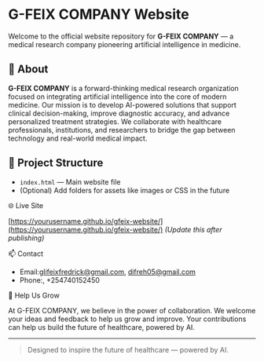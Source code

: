 
# G-FEIX COMPANY Website

Welcome to the official website repository for **G-FEIX COMPANY** — a medical research company pioneering artificial intelligence in medicine.

## 🚀 About

**G-FEIX COMPANY** is a forward-thinking medical research organization focused on integrating artificial intelligence into the core of modern medicine. Our mission is to develop AI-powered solutions that support clinical decision-making, improve diagnostic accuracy, and advance personalized treatment strategies. We collaborate with healthcare professionals, institutions, and researchers to bridge the gap between technology and real-world medical impact.

## 📂 Project Structure

- `index.html` — Main website file
- (Optional) Add folders for assets like images or CSS in the future

🌐 Live Site

[https://yourusername.github.io/gfeix-website/](https://yourusername.github.io/gfeix-website/) *(Update this after publishing)*

 📫 Contact

- Email:glifeixfredrick@gmail.com, difreh05@gmail.com  
- Phone:, +254740152450  


 🌱 Help Us Grow

At G-FEIX COMPANY, we believe in the power of collaboration. We welcome your ideas and feedback to help us grow and improve. Your contributions can help us build the future of healthcare, powered by AI.

---

> Designed to inspire the future of healthcare — powered by AI.
```

